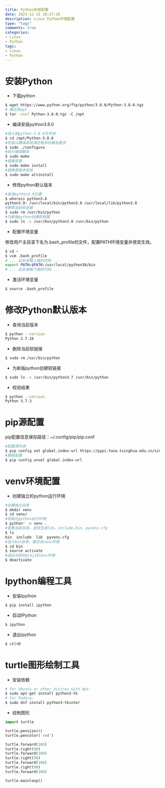 ```yaml
---
title: Python安装配置
date: 2023-12-15 10:27:28
description: Linux Python环境配置
type: "tags"
comments: true
categories:
- Linux
- Python
tags:
- Linux
- Python
---
```


# 安装Python

- 下载python

```bash
$ wget https://www.python.org/ftp/python/3.8.0/Python-3.8.0.tgz
# 解压到opt
$ tar -zxvf Python-3.8.0.tgz -C /opt
```

- 编译安装python3.8.0

```bash
#进入到python-3.8.0文件夹
$ cd /opt/Python-3.8.0 
#检查以确保系统满足程序的最低要求
$ sudo ./configure 
#执行编译脚本
$ sudo make 
#直接安装
$ sudo make install
#替换原版本安装
$ sudo make altinstall
```

- 修改python默认版本

```bash
#查询python3.8位置
$ whereis python3.8
python3.9: /usr/local/bin/python3.8 /usr/local/lib/python3.8
#删除当前软连接
$ sudo rm /usr/bin/python
#为新版python创建软链接
$ sudo ln -s /usr/bin/python3.8 /usr/bin/python
```

- 配置环境变量

修改用户主目录下名为.bash_profile的文件，配置PATH环境变量并使其生效。

```bash
$ cd ~
$ vim .bash_profile
# ... 此处省略上面的代码 ...
export PATH=$PATH:/usr/local/python38/bin
# ... 此处省略下面的代码 ...
```

- 激活环境变量

```bash
$ source .bash_profile
```

# 修改Python默认版本

- 查询当前版本

```bash
$ python --version
Python 2.7.16
```

- 删除当前软链接

```bash
$ sudo rm /usr/bin/python
```

-  为新版python创建软链接

```bash
$ sudo ln -s /usr/bin/python3.7 /usr/bin/python
```

- 校验结果

```bash
$ python --version
Python 3.7.3
```

# pip源配置

pip配置信息保存路径：~/.config/pip/pip.conf

```bash
#配置清华源
$ pip config set global.index-url https://pypi.tuna.tsinghua.edu.cn/simple
#删除配置
$ pip config unset global.index-url
```

# venv环境配置

- 创建独立的python运行环境

```bash
#创建独立目录
$ mkdir venv
$ cd venv/
#初始化python运行环境
$ python* -m venv .
#查看当前目录，发现生成lib，include,bin，pyvenv.cfg
$ ls
bin  include  lib  pyvenv.cfg
#进入bin目录，激活该venv环境
$ cd bin
$ source activate
#退出当前的proj101env环境
$ deactivate
```

# Ipython编程工具

- 安装Ipython

```bash
$ pip install ipython
```

- 启动IPython

```bash
$ ipython
```

- 退出ipython

```bash
$ ctl+D
```

# turtle图形绘制工具

- 安装依赖

```bash
# For Ubuntu or other distros with Apt:
$ sudo apt-get install python3-tk
# For Fedora:
$ sudo dnf install python3-tkinter
```

- 绘制图形

```python
import turtle

turtle.pensize(4)
turtle.pencolor('red')

turtle.forward(100)
turtle.right(90)
turtle.forward(100)
turtle.right(90)
turtle.forward(100)
turtle.right(90)
turtle.forward(100)

turtle.mainloop()
```
